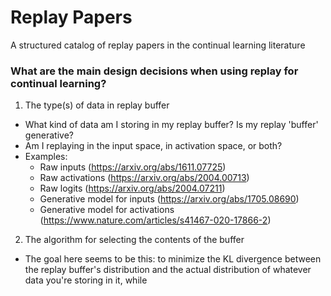 # Replay Papers

A structured catalog of replay papers in the continual learning literature

### What are the main design decisions when using replay for continual learning?

1. The type(s) of data in replay buffer
- What kind of data am I storing in my replay buffer? Is my replay 'buffer' generative?
- Am I replaying in the input space, in activation space, or both?
- Examples:
  - Raw inputs (https://arxiv.org/abs/1611.07725)
  - Raw activations (https://arxiv.org/abs/2004.00713)
  - Raw logits (https://arxiv.org/abs/2004.07211)
  - Generative model for inputs (https://arxiv.org/abs/1705.08690)
  - Generative model for activations (https://www.nature.com/articles/s41467-020-17866-2)

2. The algorithm for selecting the contents of the buffer
- The goal here seems to be this: to minimize the KL divergence between the replay buffer's distribution and the actual distribution of whatever data you're storing in it, while 
